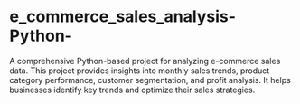 # e_commerce_sales_analysis-Python-
A comprehensive Python-based project for analyzing e-commerce sales data. This project provides insights into monthly sales trends, product category performance, customer segmentation, and profit analysis. It helps businesses identify key trends and optimize their sales strategies.
